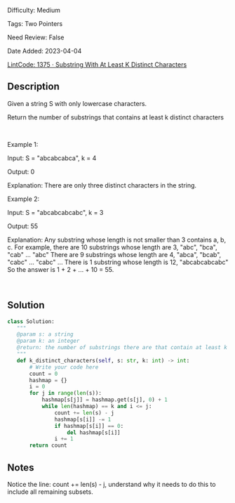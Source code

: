 Difficulty: Medium

Tags: Two Pointers

Need Review: False

Date Added: 2023-04-04

[LintCode: 1375 · Substring With At Least K Distinct Characters](https://www.lintcode.com/problem/1375/)

## Description 

Given a string S with only lowercase characters.

Return the number of substrings that contains at least k distinct characters

 

Example 1:

Input: S = "abcabcabca", k = 4

Output: 0

Explanation: There are only three distinct characters in the string.

Example 2:

Input: S = "abcabcabcabc", k = 3

Output: 55

Explanation: Any substring whose length is not smaller than 3 contains a, b, c.
    For example, there are 10 substrings whose length are 3, "abc", "bca", "cab" ... "abc"
    There are 9 substrings whose length are 4, "abca", "bcab", "cabc" ... "cabc"
    ...
    There is 1 substring whose length is 12, "abcabcabcabc"
    So the answer is 1 + 2 + ... + 10 = 55.

 

## Solution 
 ```python 
class Solution:
    """
    @param s: a string
    @param k: an integer
    @return: the number of substrings there are that contain at least k distinct characters
    """
    def k_distinct_characters(self, s: str, k: int) -> int:
        # Write your code here
        count = 0
        hashmap = {}
        i = 0
        for j in range(len(s)):
            hashmap[s[j]] = hashmap.get(s[j], 0) + 1
            while len(hashmap) == k and i <= j:
                count += len(s) - j
                hashmap[s[i]] -= 1
                if hashmap[s[i]] == 0:
                    del hashmap[s[i]]
                i += 1 
        return count
 ``` 
## Notes
Notice the line: count += len(s) - j, understand why it needs to do this to include all remaining subsets. 